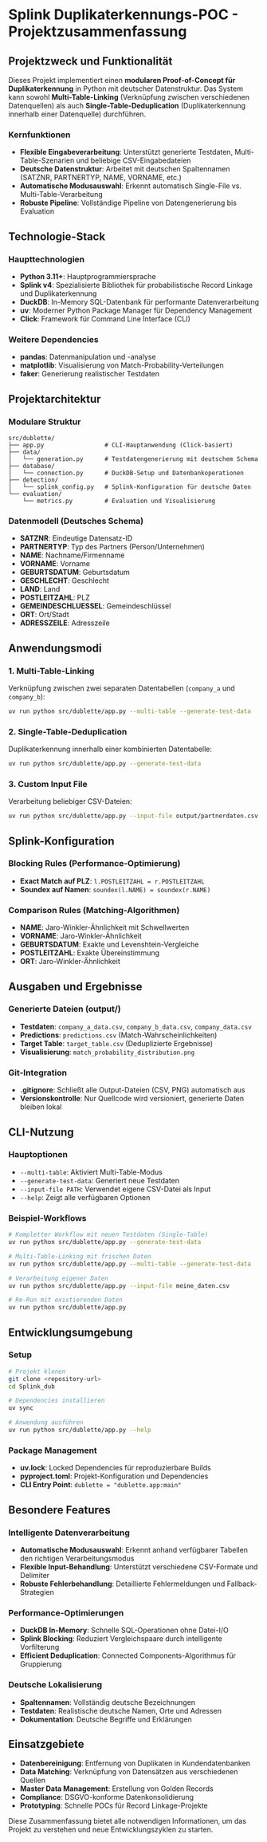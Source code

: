 # Splink Duplikaterkennungs-POC - Projektzusammenfassung

## Projektzweck und Funktionalität

Dieses Projekt implementiert einen **modularen Proof-of-Concept für Duplikaterkennung** in Python mit deutscher Datenstruktur. Das System kann sowohl **Multi-Table-Linking** (Verknüpfung zwischen verschiedenen Datenquellen) als auch **Single-Table-Deduplication** (Duplikaterkennung innerhalb einer Datenquelle) durchführen.

### Kernfunktionen
- **Flexible Eingabeverarbeitung**: Unterstützt generierte Testdaten, Multi-Table-Szenarien und beliebige CSV-Eingabedateien
- **Deutsche Datenstruktur**: Arbeitet mit deutschen Spaltennamen (SATZNR, PARTNERTYP, NAME, VORNAME, etc.)
- **Automatische Modusauswahl**: Erkennt automatisch Single-File vs. Multi-Table-Verarbeitung
- **Robuste Pipeline**: Vollständige Pipeline von Datengenerierung bis Evaluation

## Technologie-Stack

### Haupttechnologien
- **Python 3.11+**: Hauptprogrammiersprache
- **Splink v4**: Spezialisierte Bibliothek für probabilistische Record Linkage und Duplikaterkennung
- **DuckDB**: In-Memory SQL-Datenbank für performante Datenverarbeitung
- **uv**: Moderner Python Package Manager für Dependency Management
- **Click**: Framework für Command Line Interface (CLI)

### Weitere Dependencies
- **pandas**: Datenmanipulation und -analyse
- **matplotlib**: Visualisierung von Match-Probability-Verteilungen
- **faker**: Generierung realistischer Testdaten

## Projektarchitektur

### Modulare Struktur
```
src/dublette/
├── app.py                 # CLI-Hauptanwendung (Click-basiert)
├── data/
│   └── generation.py      # Testdatengenerierung mit deutschem Schema
├── database/
│   └── connection.py      # DuckDB-Setup und Datenbankoperationen
├── detection/
│   └── splink_config.py   # Splink-Konfiguration für deutsche Daten
└── evaluation/
    └── metrics.py         # Evaluation und Visualisierung
```

### Datenmodell (Deutsches Schema)
- **SATZNR**: Eindeutige Datensatz-ID
- **PARTNERTYP**: Typ des Partners (Person/Unternehmen)
- **NAME**: Nachname/Firmenname
- **VORNAME**: Vorname
- **GEBURTSDATUM**: Geburtsdatum
- **GESCHLECHT**: Geschlecht
- **LAND**: Land
- **POSTLEITZAHL**: PLZ
- **GEMEINDESCHLUESSEL**: Gemeindeschlüssel
- **ORT**: Ort/Stadt
- **ADRESSZEILE**: Adresszeile

## Anwendungsmodi

### 1. Multi-Table-Linking
Verknüpfung zwischen zwei separaten Datentabellen (`company_a` und `company_b`):
```bash
uv run python src/dublette/app.py --multi-table --generate-test-data
```

### 2. Single-Table-Deduplication
Duplikaterkennung innerhalb einer kombinierten Datentabelle:
```bash
uv run python src/dublette/app.py --generate-test-data
```

### 3. Custom Input File
Verarbeitung beliebiger CSV-Dateien:
```bash
uv run python src/dublette/app.py --input-file output/partnerdaten.csv
```

## Splink-Konfiguration

### Blocking Rules (Performance-Optimierung)
- **Exact Match auf PLZ**: `l.POSTLEITZAHL = r.POSTLEITZAHL`
- **Soundex auf Namen**: `soundex(l.NAME) = soundex(r.NAME)`

### Comparison Rules (Matching-Algorithmen)
- **NAME**: Jaro-Winkler-Ähnlichkeit mit Schwellwerten
- **VORNAME**: Jaro-Winkler-Ähnlichkeit
- **GEBURTSDATUM**: Exakte und Levenshtein-Vergleiche
- **POSTLEITZAHL**: Exakte Übereinstimmung
- **ORT**: Jaro-Winkler-Ähnlichkeit

## Ausgaben und Ergebnisse

### Generierte Dateien (output/)
- **Testdaten**: `company_a_data.csv`, `company_b_data.csv`, `company_data.csv`
- **Predictions**: `predictions.csv` (Match-Wahrscheinlichkeiten)
- **Target Table**: `target_table.csv` (Deduplizierte Ergebnisse)
- **Visualisierung**: `match_probability_distribution.png`

### Git-Integration
- **.gitignore**: Schließt alle Output-Dateien (CSV, PNG) automatisch aus
- **Versionskontrolle**: Nur Quellcode wird versioniert, generierte Daten bleiben lokal

## CLI-Nutzung

### Hauptoptionen
- `--multi-table`: Aktiviert Multi-Table-Modus
- `--generate-test-data`: Generiert neue Testdaten
- `--input-file PATH`: Verwendet eigene CSV-Datei als Input
- `--help`: Zeigt alle verfügbaren Optionen

### Beispiel-Workflows
```bash
# Kompletter Workflow mit neuen Testdaten (Single-Table)
uv run python src/dublette/app.py --generate-test-data

# Multi-Table-Linking mit frischen Daten
uv run python src/dublette/app.py --multi-table --generate-test-data

# Verarbeitung eigener Daten
uv run python src/dublette/app.py --input-file meine_daten.csv

# Re-Run mit existierenden Daten
uv run python src/dublette/app.py
```

## Entwicklungsumgebung

### Setup
```bash
# Projekt klonen
git clone <repository-url>
cd Splink_dub

# Dependencies installieren
uv sync

# Anwendung ausführen
uv run python src/dublette/app.py --help
```

### Package Management
- **uv.lock**: Locked Dependencies für reproduzierbare Builds
- **pyproject.toml**: Projekt-Konfiguration und Dependencies
- **CLI Entry Point**: `dublette = "dublette.app:main"`

## Besondere Features

### Intelligente Datenverarbeitung
- **Automatische Modusauswahl**: Erkennt anhand verfügbarer Tabellen den richtigen Verarbeitungsmodus
- **Flexible Input-Behandlung**: Unterstützt verschiedene CSV-Formate und Delimiter
- **Robuste Fehlerbehandlung**: Detaillierte Fehlermeldungen und Fallback-Strategien

### Performance-Optimierungen
- **DuckDB In-Memory**: Schnelle SQL-Operationen ohne Datei-I/O
- **Splink Blocking**: Reduziert Vergleichspaare durch intelligente Vorfilterung
- **Efficient Deduplication**: Connected Components-Algorithmus für Gruppierung

### Deutsche Lokalisierung
- **Spaltennamen**: Vollständig deutsche Bezeichnungen
- **Testdaten**: Realistische deutsche Namen, Orte und Adressen
- **Dokumentation**: Deutsche Begriffe und Erklärungen

## Einsatzgebiete

- **Datenbereinigung**: Entfernung von Duplikaten in Kundendatenbanken
- **Data Matching**: Verknüpfung von Datensätzen aus verschiedenen Quellen
- **Master Data Management**: Erstellung von Golden Records
- **Compliance**: DSGVO-konforme Datenkonsolidierung
- **Prototyping**: Schnelle POCs für Record Linkage-Projekte

Diese Zusammenfassung bietet alle notwendigen Informationen, um das Projekt zu verstehen und neue Entwicklungszyklen zu starten.
